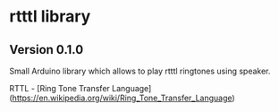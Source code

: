 # rtttl library

Version 0.1.0
------------------------

Small Arduino library which allows to play rtttl ringtones using speaker.

RTTL - [Ring Tone Transfer Language] (https://en.wikipedia.org/wiki/Ring_Tone_Transfer_Language)
